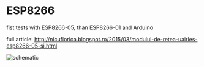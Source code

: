 # ESP8266
fist tests with ESP8266-05, than ESP8266-01 and Arduino

full article: http://nicuflorica.blogspot.ro/2015/03/modulul-de-retea-uairles-esp8266-05-si.html

![schematic](http://4.bp.blogspot.com/-v9e_8Nt9DBM/VQKHZm7rdmI/AAAAAAAAMsg/dn6PHjRBAog/s1600/arduinomega_esp8266_05_test1.png)
